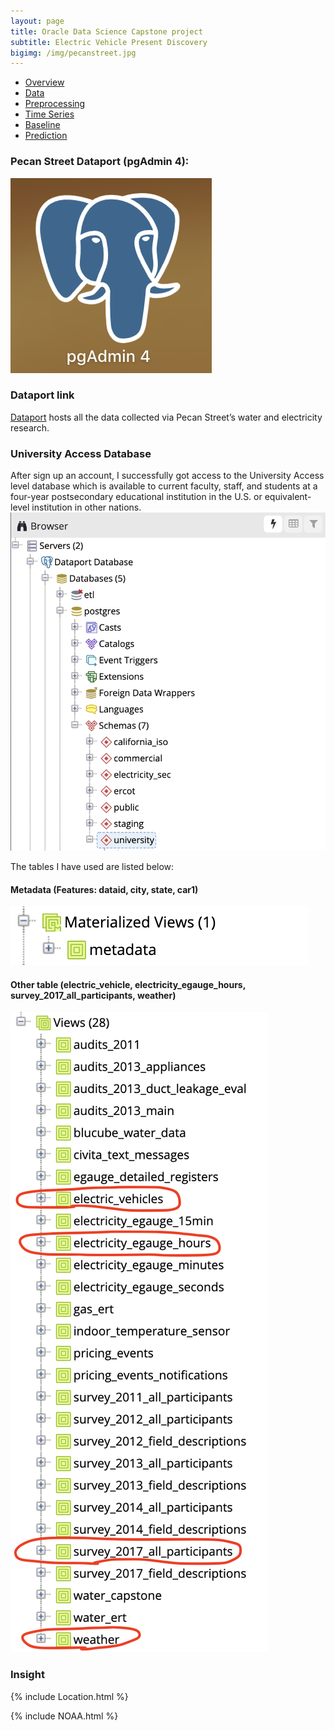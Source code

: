 ```yaml
---
layout: page
title: Oracle Data Science Capstone project
subtitle: Electric Vehicle Present Discovery
bigimg: /img/pecanstreet.jpg
---
```


   <link rel="stylesheet" type="text/css" href="css/main.css" />

   <div id= "main">
		<div id="menubar">
			<ul id="menu">
			    <li><a href="https://monarch2018.github.io/ev_prediction/index.html">Overview</a></li>
			    <li class = "selected"><a href="https://monarch2018.github.io/ev_prediction/data/">Data</a></li>
			    <li><a href="https://monarch2018.github.io/ev_prediction/preprocessing/">Preprocessing</a></li>
			    <li><a href="https://monarch2018.github.io/ev_prediction/timeseries/">Time Series</a></li>
			    <li><a href="https://monarch2018.github.io/ev_prediction/baseline/">Baseline</a></li>
			    <li><a href="https://monarch2018.github.io/ev_prediction/prediction/">Prediction</a></li>
			</ul>
		</div>
	
   </div>

### Pecan Street Dataport (pgAdmin 4):

![pgAdmin4](/img/pgAdmin4.png#pgAdmin4)


### Dataport link

[Dataport](https://dataport.cloud/) hosts all the data collected via Pecan Street’s water and electricity research.

### University Access Database 
After sign up an account, I successfully got access to the University Access level database which is available to current faculty, staff, and students at a four-year postsecondary educational institution in the U.S. or equivalent-level institution in other nations. 
![university](/img/university.png#university)

The tables I have used are listed below:

#### Metadata (Features: dataid, city, state, car1) 
![metadata](/img/metadata.png#metadata)

#### Other table (electric_vehicle, electricity_egauge_hours, survey_2017_all_participants, weather) 
![list](/img/list.png#list)


### Insight
{% include Location.html %}

{% include NOAA.html %}
